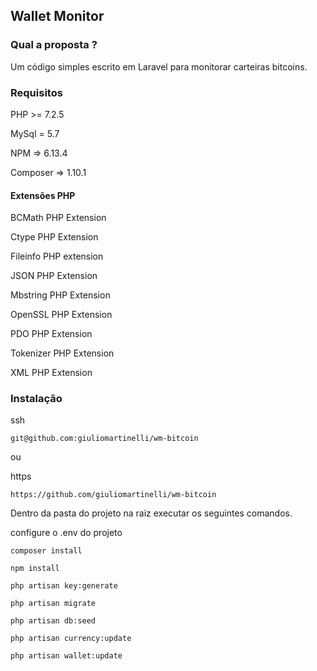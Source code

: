 ## Wallet Monitor

### Qual a proposta ?

<p>
Um código simples escrito em Laravel para monitorar carteiras bitcoins.
</p>

### Requisitos

<p>
PHP      >=   7.2.5
</p>
<p>
MySql    =    5.7
</p>
<p>
NPM      =>   6.13.4
</p>
<p>
Composer =>   1.10.1
</p>

#### Extensões PHP

<p>
BCMath PHP Extension
</p>
<p>
Ctype PHP Extension
</p>
<p>
Fileinfo PHP extension
</p>
<p>
JSON PHP Extension
</p>
<p>
Mbstring PHP Extension
</p>
<p>
OpenSSL PHP Extension
</p>
<p>
PDO PHP Extension
</p>
<p>
Tokenizer PHP Extension
</p>
<p>
XML PHP Extension
</p>

### Instalação

<p>ssh
</p>

~~~
git@github.com:giuliomartinelli/wm-bitcoin
~~~

<p>
ou
</p>
<p>
https
</p>

~~~
https://github.com/giuliomartinelli/wm-bitcoin
~~~

<p>
Dentro da pasta do projeto na raiz executar os seguintes comandos.
</p>

<p>
configure o .env do projeto 
</p>

~~~
composer install
~~~
~~~
npm install
~~~
~~~
php artisan key:generate 
~~~
~~~
php artisan migrate
~~~
~~~
php artisan db:seed
~~~
~~~
php artisan currency:update
~~~
~~~
php artisan wallet:update
~~~
